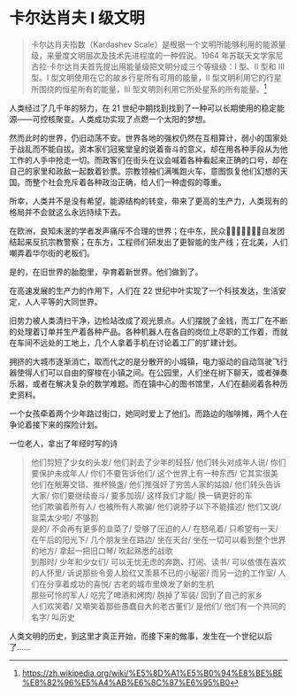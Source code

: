 # 卡尔达肖夫 I 级文明

> 卡尔达肖夫指数（Kardashev Scale）是根据一个文明所能够利用的能源量级，来量度文明层次及技术先进程度的一种假说。1964 年苏联天文学家尼古拉·卡尔达肖夫首先提出用能量级把文明分成三个等级级：I 型、II 型和 III 型。I 型文明使用在它的故乡行星所有可用的能量，II 型文明利用它的行星所围绕的恒星所有的能量，III 型文明则利用它所处星系的所有能量。[^1]

人类经过了几千年的努力，在 21 世纪中期找到找到了一种可以长期使用的稳定能源——可控核聚变。人类成功实现了点燃一个太阳的梦想。

然而此时的世界，仍旧动荡不安。世界各地的强权仍然在互相算计，弱小的国家处于战乱而不能自拔。资本家们冠冕堂皇的说着奋斗的意义，却在用各种手段从为他工作的人手中抢走一切。而政客们在街头在议会喊着各种看起来正确的口号，却在自己的家里和政敌一起数着钞票。宗教领袖们满嘴跑火车，意图恢复他们幻想的天国。而整个社会充斥着各种政治正确，给人们一种虚假的尊重。

所幸，人类并不是没有希望，能源结构的转变，带来了更高的生产力，人类现有的格局并不会就这么永远持续下去。

在欧洲，良知未泯的学者发声痛斥不合理的世界；在中东，民众自发团结起来反抗宗教警察；在东方，工程师们研发出了更智能的生产线；在北美，人们嘲弄着华尔街的老板们。

是的，在旧世界的胎胞里，孕育着新世界。他们做到了。

在高速发展的生产力的作用下，人们在 22 世纪中叶实现了一个科技发达，生活安定，人人平等的大同世界。

旧势力被人类清扫干净，边检站改成了观光景点。人们摆脱了金钱，而工厂在不断的处理着订单并生产着各种产品。各种机器人在各自的岗位上尽职的工作着，而就在车间不远处的工地上，几个人拿着手机在讨论着工厂的扩建计划。

拥挤的大城市逐渐消亡，取而代之的是分散开的小城镇，电力驱动的自动驾驶飞行器使得人们可以自由的穿梭在小镇之间。在公园里，人们坐在树下聊天，或者弹奏乐器，或者在解决复杂的数学难题。而在镇中心的图书馆里，人们在翻阅着各种历史资料。

一个女孩牵着两个少年路过街口，她同时爱上了他们。而路边的咖啡摊，两个人在争论着接下来的探险计划。

一位老人，拿出了年经时写的诗

>他们剪短了少女的头发/
他们剥去了少年的轻狂/
他们转头对成年人说/
你们要保护未成年人/
你们不要告诉他们/
这个世界上有一种东西/
它其实很美  
>他们在觥筹交错、推杯换盏/
他们推强奸了穷苦人家的姑娘/
他们转头告诉大家/
你们要继续奋斗/
要多加班/
这样我们才能/
换一辆更好的车  
>他们欺骗着所有人/
也被所有人欺骗/
他们说脖子以下不能描述/
他们又说/
韭菜太少啦/
不够割  
>是的/
不会再有更多的韭菜了/
受够了压迫的人/
在怒吼着/
只希望有一天/
在午后的阳光下/
几个朋友坐在路边/
坐在天台/
坐在一切可以看到整个世界的地方/
拿起一把旧口琴/
吹起熟悉的战歌  
>到那时/
少年和少女们/
可以无忧无虑的奔跑、打闹、读书/
可以依偎在喜欢的人怀里/
诉说那些令旁人脸红又羡慕不已的小秘密/
而另一边的工作室/
人们在分享着成功的喜悦/
古老的城市里焕发了新的生机  
>那些可怜的军人/
吃完了啤酒和烤肉/
脱掉了军装/
回到了自己的家乡  
>人们欢笑着/
又嘲笑着那些愚蠢自大的老古董们/
是他们/
他们有一个共同的名字/
叫历史

人类文明的历史，到这里才真正开始，而接下来的做事，发生在一个世纪以后了……

[^1]: https://zh.wikipedia.org/wiki/%E5%8D%A1%E5%B0%94%E8%BE%BE%E8%82%96%E5%A4%AB%E6%8C%87%E6%95%B0
